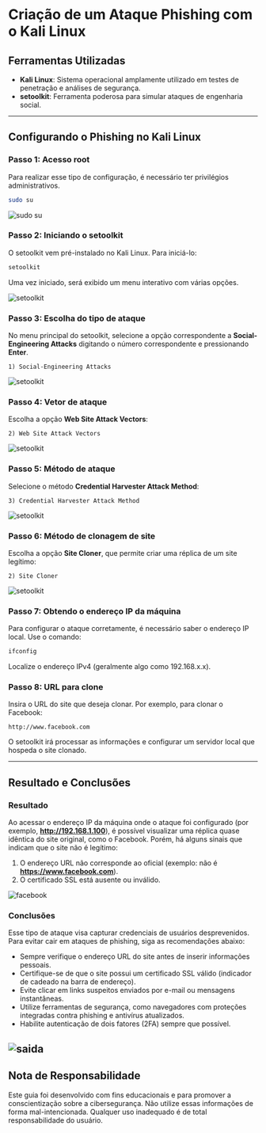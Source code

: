 # Criação de um Ataque Phishing com o Kali Linux

## Ferramentas Utilizadas

- **Kali Linux**: Sistema operacional amplamente utilizado em testes de penetração e análises de segurança.
- **setoolkit**: Ferramenta poderosa para simular ataques de engenharia social.

---

## Configurando o Phishing no Kali Linux

### Passo 1: Acesso root
Para realizar esse tipo de configuração, é necessário ter privilégios administrativos.
```bash
sudo su
```
![sudo su](img/sudo.png)

### Passo 2: Iniciando o setoolkit
O setoolkit vem pré-instalado no Kali Linux. Para iniciá-lo:
```bash
setoolkit
```
Uma vez iniciado, será exibido um menu interativo com várias opções.

![setoolkit](img/setoolkit1.png)


### Passo 3: Escolha do tipo de ataque
No menu principal do setoolkit, selecione a opção correspondente a **Social-Engineering Attacks** digitando o número correspondente e pressionando **Enter**.
```plaintext
1) Social-Engineering Attacks
```
![setoolkit](img/setoolkit2.png)

### Passo 4: Vetor de ataque
Escolha a opção **Web Site Attack Vectors**:
```plaintext
2) Web Site Attack Vectors
```
![setoolkit](img/setoolkit3.png)

### Passo 5: Método de ataque
Selecione o método **Credential Harvester Attack Method**:
```plaintext
3) Credential Harvester Attack Method
```
![setoolkit](img/setoolkit4.png)

### Passo 6: Método de clonagem de site
Escolha a opção **Site Cloner**, que permite criar uma réplica de um site legítimo:
```plaintext
2) Site Cloner
```
![setoolkit](img/setoolkit5.png)

### Passo 7: Obtendo o endereço IP da máquina
Para configurar o ataque corretamente, é necessário saber o endereço IP local. Use o comando:
```bash
ifconfig
```
Localize o endereço IPv4 (geralmente algo como 192.168.x.x).

### Passo 8: URL para clone
Insira o URL do site que deseja clonar. Por exemplo, para clonar o Facebook:
```plaintext
http://www.facebook.com
```
O setoolkit irá processar as informações e configurar um servidor local que hospeda o site clonado.

---

## Resultado e Conclusões

### Resultado
Ao acessar o endereço IP da máquina onde o ataque foi configurado (por exemplo, **http://192.168.1.100**), é possível visualizar uma réplica quase idêntica do site original, como o Facebook. Porém, há alguns sinais que indicam que o site não é legítimo:

1. O endereço URL não corresponde ao oficial (exemplo: não é **https://www.facebook.com**).
2. O certificado SSL está ausente ou inválido.

![facebook](img/conclusao.png)

### Conclusões
Esse tipo de ataque visa capturar credenciais de usuários desprevenidos. Para evitar cair em ataques de phishing, siga as recomendações abaixo:

- Sempre verifique o endereço URL do site antes de inserir informações pessoais.
- Certifique-se de que o site possui um certificado SSL válido (indicador de cadeado na barra de endereço).
- Evite clicar em links suspeitos enviados por e-mail ou mensagens instantâneas.
- Utilize ferramentas de segurança, como navegadores com proteções integradas contra phishing e antivírus atualizados.
- Habilite autenticação de dois fatores (2FA) sempre que possível.

![saida](img/exit.png)
---

## Nota de Responsabilidade
Este guia foi desenvolvido com fins educacionais e para promover a conscientização sobre a cibersegurança. Não utilize essas informações de forma mal-intencionada. Qualquer uso inadequado é de total responsabilidade do usuário.








